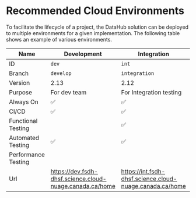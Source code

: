 # Recommended Cloud Environments

To facilitate the lifecycle of a project, the DataHub solution can be deployed to multiple environments for a given implementation. The following table shows an example of various environments.

| Name | Development | Integration | Proof of Concept |
|---|---|---|---|
| ID | `dev` | `int` | `poc` |
| Branch | `develop` | `integration` |  |
| Version | 2.13 | 2.12 | 2.12 |
| Purpose | For dev team | For Integration testing | Live environment |
| Always On | ✅ | ✅ | ✅ |
| CI/CD | ✅ | ✅ |  |
| Functional Testing |  | ✅ |  |
| Automated Testing | ✅ | ✅ |  |
| Performance Testing |  |  |  |
| Url | https://dev.fsdh-dhsf.science.cloud-nuage.canada.ca/home | https://int.fsdh-dhsf.science.cloud-nuage.canada.ca/home | https://federal-science-datahub.canada.ca/home |
